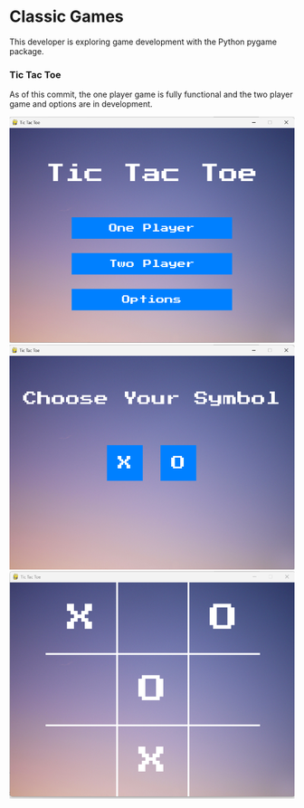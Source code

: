 # Classic Games
This developer is exploring game development with the Python pygame package. 

### Tic Tac Toe
As of this commit, the one player game is fully functional and the two player game and options are in development.

![Menu Screen](Screenshots/menu_screen.png)
![Choose Symbol](Screenshots/choose_symbol.png)
![Gameplay](Screenshots/gameplay.png)